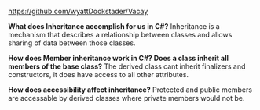 https://github.com/wyattDockstader/Vacay

<b>What does Inheritance accomplish for us in C#?</b>
Inheritance is a mechanism that describes a relationship between classes and allows sharing of data between those classes.

<b>How does Member inheritance work in C#? Does a class inherit all members of the base class?</b>
The derived class cant inherit finalizers and constructors, it does have access to all other attributes.

<b>How does accessibility affect inheritance?</b>
Protected and public members are accessable by derived classes where private members would not be.